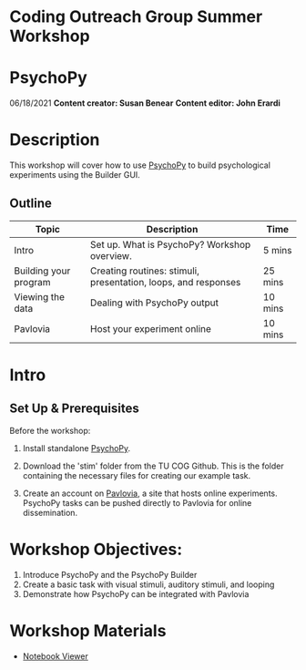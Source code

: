 # Coding Outreach Group Summer Workshop
# PsychoPy 
06/18/2021
**Content creator: Susan Benear**
**Content editor: John Erardi**


# Description

This workshop will cover how to use [PsychoPy](https://www.psychopy.org/index.html) to build psychological experiments using the Builder GUI.

## Outline

| Topic | Description | Time |
| --- | --- | --- |
| Intro | Set up. What is PsychoPy? Workshop overview. | 5 mins |
| Building your program | Creating routines: stimuli, presentation, loops, and responses | 25 mins |
| Viewing the data | Dealing with PsychoPy output | 10 mins |
| Pavlovia | Host your experiment online | 10 mins | 


# Intro

## Set Up & Prerequisites
Before the workshop:

1. Install standalone [PsychoPy](https://www.psychopy.org/download.html).

2. Download the 'stim' folder from the TU COG Github. This is the folder containing the necessary files for creating our example task.

3. Create an account on [Pavlovia](https://gitlab.pavlovia.org/users/sign_in), a site that hosts online experiments. PsychoPy tasks can be pushed directly to Pavlovia for online dissemination.

# Workshop Objectives:
1. Introduce PsychoPy and the PsychoPy Builder
2. Create a basic task with visual stimuli, auditory stimuli, and looping
3. Demonstrate how PsychoPy can be integrated with Pavlovia

# Workshop Materials
* [Notebook Viewer](https://tu-coding-outreach-group.github.io/cog_summer_workshops_2021/psychopy/index.html)
